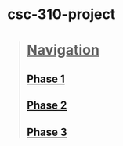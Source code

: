 # csc-310-project
># <u>Navigation</u>
>## [Phase 1](https://github.com/marco-colonna/csc-310-project/blob/main/phase1.md)  
>## [Phase 2](https://github.com/marco-colonna/csc-310-project/blob/main/phase2.md)  
>## [Phase 3]()
